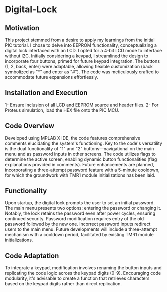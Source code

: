 # Digital-Lock

## Motivation
This project stemmed from a desire to apply my learnings from the initial PIC tutorial. I chose to delve into EEPROM functionality, conceptualizing a digital lock interfaced with an LCD. I opted for a 4-bit LCD mode to interface without I2C. Initially considering a keypad, I streamlined the design to incorporate four buttons, primed for future keypad integration. The buttons (1, 2, back, enter) were adaptable, allowing flexible customization (back symbolized as "*" and enter as "#"). The code was meticulously crafted to accommodate future expansions effortlessly.

## Installation and Execution
1- Ensure inclusion of all LCD and EEPROM source and header files.
2- For Proteus simulation, load the HEX file onto the PIC MCU.

## Code Overview
Developed using MPLAB X IDE, the code features comprehensive comments elucidating the system's functioning. Key to the code's versatility is the dual functionality of "1" and "2" buttons—navigational on the main menu and as password inputs in other screens. The code utilizes flags to determine the active screen, enabling dynamic button functionalities (flag explanations provided in comments). Future enhancements are planned, incorporating a three-attempt password feature with a 5-minute cooldown, for which the groundwork with TMR1 module initializations has been laid.

## Functionality
Upon startup, the digital lock prompts the user to set an initial password. The main menu presents two options: entering the password or changing it. Notably, the lock retains the password even after power cycles, ensuring continued security. Password modification requires entry of the old password followed by the new one. Incorrect password inputs redirect users to the main menu. Future developments will include a three-attempt mechanism with a cooldown period, facilitated by existing TMR1 module initializations.

## Code Adaptation
To integrate a keypad, modification involves renaming the button inputs and replicating the code logic across the keypad digits (0-9). Encouraging code modularity, it's advisable to create a function that retrieves characters based on the keypad digits rather than direct replication.

